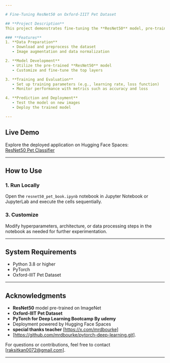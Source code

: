 ```yaml
---

# Fine-Tuning ResNet50 on Oxford-IIIT Pet Dataset  

## **Project Description**  
This project demonstrates fine-tuning the **ResNet50** model, pre-trained on **ImageNet**, for pet classification using the **Oxford-IIIT Pet Dataset**, which contains 37 categories of cats and dogs. Transfer learning is used to adapt the model for this specific task by modifying the final layers and optimizing it for high accuracy. The notebook includes steps for data preprocessing, model training, evaluation, and prediction.  

### **Features**  
1. **Data Preparation**  
   - Download and preprocess the dataset  
   - Image augmentation and data normalization  

2. **Model Development**  
   - Utilize the pre-trained **ResNet50** model  
   - Customize and fine-tune the top layers  

3. **Training and Evaluation**  
   - Set up training parameters (e.g., learning rate, loss function)  
   - Monitor performance with metrics such as accuracy and loss  

4. **Prediction and Deployment**  
   - Test the model on new images  
   - Deploy the trained model  

---
```


## **Live Demo**  
Explore the deployed application on Hugging Face Spaces:  
[ResNet50 Pet Classifier](https://huggingface.co/spaces/raksitkan/Resnet50_Pet_classifier)  

---

## **How to Use**  

### 1. **Run Locally**  
Open the `resnet50_pet_book.ipynb` notebook in Jupyter Notebook or JupyterLab and execute the cells sequentially.  

### 3. **Customize**  
Modify hyperparameters, architecture, or data processing steps in the notebook as needed for further experimentation.  

---

## **System Requirements**  
- Python 3.8 or higher  
- PyTorch  
- Oxford-IIIT Pet Dataset  

---

## **Acknowledgments**  
- **ResNet50** model pre-trained on ImageNet  
- **Oxford-IIIT Pet Dataset**
- **PyTorch for Deep Learning Bootcamp By udemy**
- Deployment powered by Hugging Face Spaces
- **special thanks teacher** [https://x.com/mrdbourke]
- [https://github.com/mrdbourke/pytorch-deep-learning.git].  

For questions or contributions, feel free to contact [raksitkan0072@gmail.com].  

--- 


